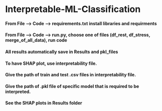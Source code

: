 # Interpretable-ML-Classification
#### From File --> Code --> requirements.txt install libraries and requirments
#### From File --> Code --> run.py, choose one of files (df_rest, df_stress, merge_of_all_data), run code
#### All results automatically save in Results and pkl_files
#### To have SHAP plot, use interpretability file. 
#### Give the path of train and test .csv files in interpretability file.
#### Give the path of .pkl file of specific model that is required to be interpreted. 
#### See the SHAP plots in Results folder 
